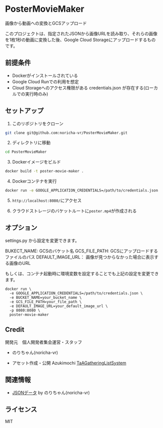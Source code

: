# PosterMovieMaker

画像から動画への変換とGCSアップロード

このプロジェクトは、指定されたJSONから画像URLを読み取り、それらの画像を1枚1秒の動画に変換した後、Google Cloud Storageにアップロードするものです。

## 前提条件

- Dockerがインストールされている
- Google Cloud Runでの利用を想定
- Cloud Storageへのアクセス権限がある credentials.json が存在する(ローカルでの実行時のみ)

## セットアップ

1. このリポジトリをクローン

```bash
git clone git@github.com:noricha-vr/PosterMovieMaker.git
```

2. ディレクトリに移動

```bash
cd PosterMovieMaker
```

3. Dockerイメージをビルド

```bash
docker build -t poster-movie-maker .
```

4. Dockerコンテナを実行

```bash
docker run -e GOOGLE_APPLICATION_CREDENTIALS=/path/to/credentials.json -p 8080:8080 poster-movie-maker
```

5. `http://localhost:8080/`にアクセス

6. クラウドストレージのバケットルートに`poster.mp4`が作成される

## オプション

settings.py から設定を変更できます。

BUKECT_NAME: GCSのバケット名
GCS_FILE_PATH: GCSにアップロードするファイルのパス
DEFAULT_IMAGE_URL： 画像が見つからなかった場合に表示する画像のURL

もしくは、コンテナ起動時に環境変数を設定することでも上記の設定を変更できます。

```
docker run \
  -e GOOGLE_APPLICATION_CREDENTIALS=/path/to/credentials.json \
  -e BUCKET_NAME=your_bucket_name \
  -e GCS_FILE_PATH=your_file_path \
  -e DEFAULT_IMAGE_URL=your_default_image_url \
  -p 8080:8080 \
  poster-movie-maker

```

## Credit

開発元　個人開発者集会運営・スタッフ 

- のりちゃん(noricha-vr)

- アセット作成・公開 Azukimochi [TaAGatheringListSystem](https://github.com/Azukimochi/TaAGatheringListSystem) 

## 関連情報

- [JSONデータ](https://noricha-vr.github.io/toGithubPagesJson/sample.json) by のりちゃん(noricha-vr)

## ライセンス

MIT
